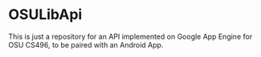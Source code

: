 # OSULibApi
This is just a repository for an API implemented on Google App Engine for OSU CS496, to be paired with an Android App.
